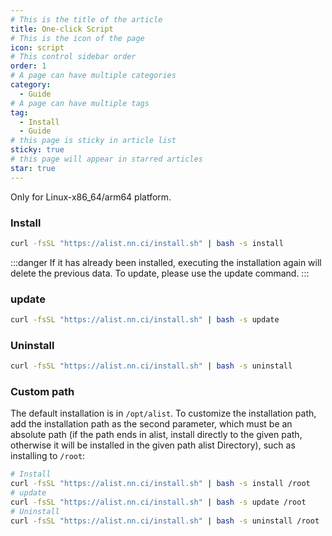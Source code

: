 ```yaml
---
# This is the title of the article
title: One-click Script
# This is the icon of the page
icon: script
# This control sidebar order
order: 1
# A page can have multiple categories
category:
  - Guide
# A page can have multiple tags
tag:
  - Install
  - Guide
# this page is sticky in article list
sticky: true
# this page will appear in starred articles
star: true
---
```


Only for Linux-x86_64/arm64 platform.

### Install
```bash
curl -fsSL "https://alist.nn.ci/install.sh" | bash -s install
```
:::danger
If it has already been installed, executing the installation again will delete the previous data. To update, please use the update command.
:::

### update
```bash
curl -fsSL "https://alist.nn.ci/install.sh" | bash -s update
```

### Uninstall
```bash
curl -fsSL "https://alist.nn.ci/install.sh" | bash -s uninstall
```

### Custom path
The default installation is in `/opt/alist`. To customize the installation path, add the installation path as the second parameter, which must be an absolute path (if the path ends in alist, install directly to the given path, otherwise it will be installed in the given path alist Directory), such as installing to `/root`:
```bash
# Install
curl -fsSL "https://alist.nn.ci/install.sh" | bash -s install /root
# update
curl -fsSL "https://alist.nn.ci/install.sh" | bash -s update /root
# Uninstall
curl -fsSL "https://alist.nn.ci/install.sh" | bash -s uninstall /root
```